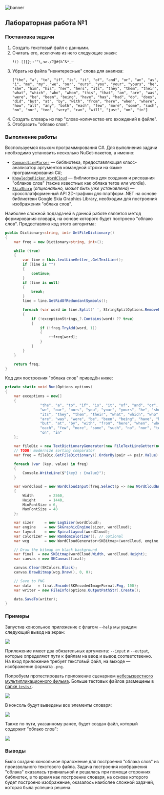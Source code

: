 ![banner](https://aqi.co.id/wp-content/uploads/2021/03/apa-itu-machine-learning.jpg)

## Лабораторная работа №1

### Постановка задачи

1. Создать текстовый файл с данными.
2. Считать его, исключив из него следующие знаки:
   ```
   !()-[]{};:'"\,<>./?@#$%^&*_~
   ```
3. Убрать из файла "неинтересные" слова для анализа:
   ```
   ["the", "a", "to", "if", "is", "it", "of", "and", "or", "an", "as", "i", "me", "my", "we", "our", "ours", "you", "your", "yours", "he", "she", "him", "his", "her", "hers", "its", "they", "them", "their", "what", "which", "who", "whom", "this", "that", "am", "are", "was", "were", "be", "been", "being", "have", "has", "had", "do", "does", "did", "but", "at", "by", "with", "from", "here", "when", "where", "how", "all", "any", "both", "each", "few", "more", "some", "such", "no", "nor", "too", "very", "can", "will", "just", "on", "in"]
   ``` 
4. Создать словарь из пар "слово-количество его вхождений в файле".
5. Отобразить "облако слов".

### Выполнение работы

Воспользуемся языком программирования C#. Для выполнения задачи необходимо установить несколько NuGet-пакетов, а именно:

- [`CommandLineParser`](https://github.com/commandlineparser/commandline) — библиотека, предоставляющая класс-анализатор аргументов командной строки на языке программирования C#;
- [`KnowledgePicker.WordCloud`](https://github.com/knowledgepicker/word-cloud) — библиотека для создания и рисования "облаков слов" (также известных как облака тегов или wordle).
- [`SkiaSharp`](https://github.com/mono/SkiaSharp) (*опционально, может быть уже установлена*) — кроссплатформенный API 2D-графики для платформ .NET на основе библиотеки Google Skia Graphics Library, необходим для построения изображения "облака слов".

Наиболее сложной подзадачей в данной работе является метод формирования словаря, на основе которого будет построено "облако слов". Предоставляю код этого алгоритма:

```csharp
public Dictionary<string, int> GetFileDictionary()
{
	var freq = new Dictionary<string, int>();

	while (true)
	{
		var line = this.textLineGetter_.GetTextLine();
		if (line is "")
		{
			continue;
		}
		if (line is null)
		{
			break;
		}
		line = line.GetRidOfRedundantSymbols();

		foreach (var word in line.Split(' ', StringSplitOptions.RemoveEmptyEntries))
		{
			if (!exceptionStrings_?.Contains(word) ?? true)
			{
				if (!freq.TryAdd(word, 1))
				{
					++freq[word];
				}
			}
		}
	}

	return freq;
}
```

Код для построения "облака слов" приведён ниже:

```csharp
private static void Run(Options options)
{
	var exceptions = new[]
	{
                "the", "a", "to", "if", "is", "it", "of", "and", "or", "an", "as", "i", "me", "my",
                "we", "our", "ours", "you", "your", "yours", "he", "she", "him", "his", "her", "hers",
                "its", "they", "them", "their", "what", "which", "who", "whom", "this", "that", "am",
                "are", "was", "were", "be", "been", "being", "have", "has", "had", "do", "does", "did",
                "but", "at", "by", "with", "from", "here", "when", "where", "how", "all", "any", "both",
                "each", "few", "more", "some", "such", "no", "nor", "too", "very", "can", "will", "just",
                "on", "in"
	};

	var fileDic = new TextDictionaryGenerator(new FileTextLineGetter(new FileInfo(options.InputPathStr)), exceptions);
	// TODO: modernize sorting comparator
	var freq = fileDic.GetFileDictionary().OrderBy(pair => pair.Value).Reverse();

	foreach (var (key, value) in freq)
	{
		Console.WriteLine($"{key} : {value}");
	}

	var wordCloud = new WordCloudInput(freq.Select(p => new WordCloudEntry(p.Key, p.Value)))
	{
		Width       = 2560,
		Height      = 1440,
		MinFontSize = 6,
		MaxFontSize = 48
	};

	var sizer     = new LogSizer(wordCloud);
	var engine    = new SkGraphicEngine(sizer, wordCloud);
	var layout    = new SpiralLayout(wordCloud);
	var colorizer = new RandomColorizer(); // optional
	var wcg       = new WordCloudGenerator<SKBitmap>(wordCloud, engine, layout, colorizer);

	// Draw the bitmap on black background
	var final  = new SKBitmap(wordCloud.Width, wordCloud.Height);
	var canvas = new SKCanvas(final);

	canvas.Clear(SKColors.Black);
	canvas.DrawBitmap(wcg.Draw(), 0, 0);

	// Save to PNG
	var data   = final.Encode(SKEncodedImageFormat.Png, 100);
	var writer = new FileInfo(options.OutputPathStr).Create();

	data.SaveTo(writer);
}
```

### Примеры

Запустив консольное приложение с флагом `--help` мы увидим следующий вывод на экран:

![](https://i.imgur.com/YeKmLoF.png)

Приложение имеет два обязательных аргумента: `--input` и `--output`, которые определяют пути к файлам на ввод и вывод соответственно. На вход приложение требует текстовый файл, на выходе — изображение формата `.png`.

Попробуем протестировать приложение сценарием [небезызвестного мультипликационного фильма](https://www.imdb.com/title/tt0126029/). Больше тестовых файлов размещены в [папке `tests/`](tests/).

![](https://i.imgur.com/2pUVi3p.png)

В консоль будут выведены все элементы словаря:

![](https://i.imgur.com/RZgt1wO.png)

Также по пути, указанному ранее, будет создан файл, который содержит "облако слов":

![](https://i.imgur.com/iFyfPHH.png)

### Выводы

Было создано консольное приложение для построения "облака слов" из произвольного текстового файла. Задача построения изображения "облака" оказалась тривиальной и решалась при помощи сторонних библиотек, в то время как построение словаря, на основе которого будет построено изображение, оказалось наиболее сложной задачей, которая была успешно решена.
